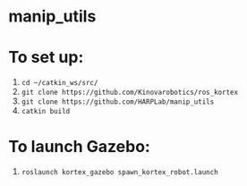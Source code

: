 # manip_utils

# To set up:
1. ```cd ~/catkin_ws/src/```
2. ```git clone https://github.com/Kinovarobotics/ros_kortex```
3. ```git clone https://github.com/HARPLab/manip_utils```
4. ```catkin build```

# To launch Gazebo:
1. ```roslaunch kortex_gazebo spawn_kortex_robot.launch```
